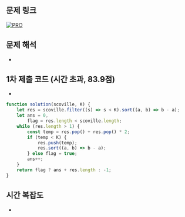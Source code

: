 ## 문제 링크

[![PRO]][Link]

## 문제 해석

-

## 1차 제출 코드 (시간 초과, 83.9점)

-

```js
function solution(scoville, K) {
    let res = scoville.filter((s) => s < K).sort((a, b) => b - a);
    let ans = 0,
        flag = res.length < scoville.length;
    while (res.length > 1) {
        const temp = res.pop() + res.pop() * 2;
        if (temp < K) {
            res.push(temp);
            res.sort((a, b) => b - a);
        } else flag = true;
        ans++;
    }
    return flag ? ans + res.length : -1;
}
```

## 시간 복잡도

-

<!---------------------------------------------------------------------------->

[PRO]: https://github.com/chopinoff/js-algorithm/assets/107768516/6bb592e8-21d7-4244-91bb-8708f1f8ebb0
[BOJ]: https://github.com/chopinoff/js-algorithm/assets/107768516/ab4a009d-7575-4362-8a74-ebd2476570e4
[Link]: https://school.programmers.co.kr/learn/courses/30/lessons/42626
